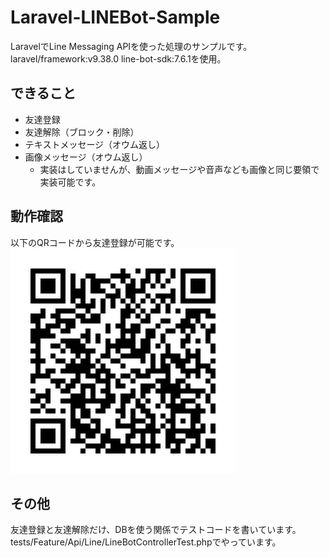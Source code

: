 # Laravel-LINEBot-Sample
LaravelでLine Messaging APIを使った処理のサンプルです。
laravel/framework:v9.38.0
line-bot-sdk:7.6.1を使用。

## できること
- 友達登録
- 友達解除（ブロック・削除）
- テキストメッセージ（オウム返し）
- 画像メッセージ（オウム返し）
  - 実装はしていませんが、動画メッセージや音声なども画像と同じ要領で実装可能です。

## 動作確認
以下のQRコードから友達登録が可能です。
![FriendJoin](projdir/public/friend-join.png)

## その他
友達登録と友達解除だけ、DBを使う関係でテストコードを書いています。
tests/Feature/Api/Line/LineBotControllerTest.phpでやっています。